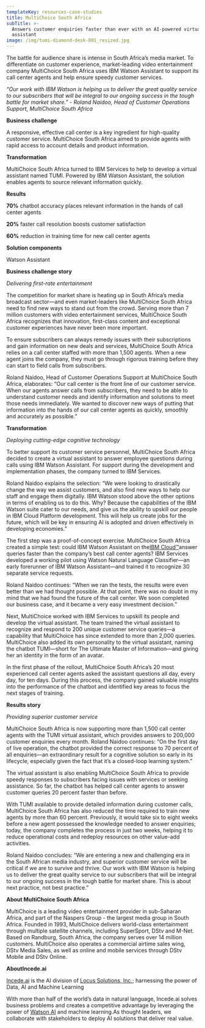 ```yaml
---
templateKey: resources-case-studies
title: MultiChoice South Africa
subTitle: >-
  Answers customer enquiries faster than ever with an AI-powered virtual
  assistant
image: /img/tumi-diamond-desk-001_resized.jpg
---
```

The battle for audience share is intense in South Africa’s media market. To differentiate on customer experience, market-leading video entertainment company MultiChoice South Africa uses IBM Watson Assistant to support its call center agents and help ensure speedy customer services.

*“Our work with IBM Watson is helping us to deliver the great quality service to our subscribers that will be integral to our ongoing success in the tough battle for market share.” - Roland Naidoo, Head of Customer Operations Support, MultiChoice South Africa*



**Business challenge**

A responsive, effective call center is a key ingredient for high-quality customer service. MultiChoice South Africa aimed to provide agents with rapid access to account details and product information.



**Transformation**

MultiChoice South Africa turned to IBM Services to help to develop a virtual assistant named TUMI. Powered by IBM Watson Assistant, the solution enables agents to source relevant information quickly.



**Results**

**70%** chatbot accuracy places relevant information in the hands of call center agents

**20%** faster call resolution boosts customer satisfaction

**60%** reduction in training time for new call center agents



**Solution components**

Watson Assistant



**Business challenge story**

*Delivering first-rate entertainment*

The competition for market share is heating up in South Africa’s media broadcast sector—and even market-leaders like MultiChoice South Africa need to find new ways to stand out from the crowd. Serving more than 7 million customers with video entertainment services, MultiChoice South Africa recognizes that innovation, first-class content and exceptional customer experiences have never been more important.



To ensure subscribers can always remedy issues with their subscriptions and gain information on new deals and services, MultiChoice South Africa relies on a call center staffed with more than 1,500 agents. When a new agent joins the company, they must go through rigorous training before they can start to field calls from subscribers.



Roland Naidoo, Head of Customer Operations Support at MultiChoice South Africa, elaborates: “Our call center is the front line of our customer service. When our agents answer calls from subscribers, they need to be able to understand customer needs and identify information and solutions to meet those needs immediately. We wanted to discover new ways of putting that information into the hands of our call center agents as quickly, smoothly and accurately as possible.”



**Transformation**

*Deploying cutting-edge cognitive technology*

To better support its customer service personnel, MultiChoice South Africa decided to create a virtual assistant to answer employee questions during calls using IBM Watson Assistant. For support during the development and implementation phases, the company turned to IBM Services.

Roland Naidoo explains the selection: “We were looking to drastically change the way we assist customers, and also find new ways to help our staff and engage them digitally. IBM Watson stood above the other options in terms of enabling us to do this. Why? Because the capabilities of the IBM Watson suite cater to our needs, and give us the ability to upskill our people in IBM Cloud Platform development. This will help us create jobs for the future, which will be key in ensuring AI is adopted and driven effectively in developing economies.”



The first step was a proof-of-concept exercise. MultiChoice South Africa created a simple test: could IBM Watson Assistant on the[IBM Cloud™](https://www.ibm.com/cloud/)answer queries faster than the company’s best call center agents? IBM Services developed a working pilot using Watson Natural Language Classifier—an early forerunner of IBM Watson Assistant—and trained it to recognize 30 separate service requests.



Roland Naidoo continues: “When we ran the tests, the results were even better than we had thought possible. At that point, there was no doubt in my mind that we had found the future of the call center. We soon completed our business case, and it became a very easy investment decision.”



Next, MultiChoice worked with IBM Services to upskill its people and develop the virtual assistant. The team trained the virtual assistant to recognize and respond to 200 unique customer service queries—a capability that MultiChoice has since extended to more than 2,000 queries. MultiChoice also added its own personality to the virtual assistant, naming the chatbot TUMI—short for The Ultimate Master of Information—and giving her an identity in the form of an avatar.



In the first phase of the rollout, MultiChoice South Africa’s 20 most experienced call center agents asked the assistant questions all day, every day, for ten days. During this process, the company gained valuable insights into the performance of the chatbot and identified key areas to focus the next stages of training.



**Results story**

*Providing superior customer service*

MultiChoice South Africa is now supporting more than 1,500 call center agents with the TUMI virtual assistant, which provides answers to 200,000 customer enquiries every month. Roland Naidoo continues: “On the first day of live operation, the chatbot provided the correct response to 70 percent of all enquiries—an extraordinary result for a cognitive solution so early in its lifecycle, especially given the fact that it’s a closed-loop learning system.”



The virtual assistant is also enabling MultiChoice South Africa to provide speedy responses to subscribers facing issues with services or seeking assistance. So far, the chatbot has helped call center agents to answer customer queries 20 percent faster than before.



With TUMI available to provide detailed information during customer calls, MultiChoice South Africa has also reduced the time required to train new agents by more than 60 percent. Previously, it would take six to eight weeks before a new agent possessed the knowledge needed to answer enquiries; today, the company completes the process in just two weeks, helping it to reduce operational costs and redeploy resources on other value-add activities.



Roland Naidoo concludes: “We are entering a new and challenging era in the South African media industry, and superior customer service will be critical if we are to survive and thrive. Our work with IBM Watson is helping us to deliver the great quality service to our subscribers that will be integral to our ongoing success in the tough battle for market share. This is about next practice, not best practice.”



**About MultiChoice South Africa**

MultiChoice is a leading video entertainment provider in sub-Saharan Africa, and part of the Naspers Group - the largest media group in South Africa. Founded in 1993, MultiChoice delivers world-class entertainment through multiple satellite channels, including SuperSport, DStv and M-Net. Based on Randburg, South Africa, the company serves over 14 million customers. MultiChoice also operates a commercial airtime sales wing, DStv Media Sales, as well as online and mobile services through DStv Mobile and DStv Online.



**AboutIncede.ai**

[Incede.ai](https://www.incede.ai) is the AI division of [Locus Solutions, Inc.](http://www.locussolutions.com); harnessing the power of Data, AI and Machine Learning



With more than half of the world’s data in natural language, Incede.ai solves business problems and creates a competitive advantage by leveraging the power of [Watson AI](https://www.ibm.com/watson) and machine learning.As thought leaders, we collaborate with stakeholders to deploy AI solutions that deliver real value.
